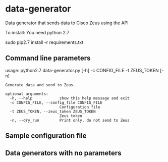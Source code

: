 # data-generator
Data generator that sends data to Cisco Zeus using the API

To install:
You need python 2.7

sudo pip2.7 install -r requirements.txt
## Command line parameters
usage: python2.7 data-generator.py [-h] -c CONFIG_FILE -t ZEUS_TOKEN [-n]
```
Generate data and send to Zeus.

optional arguments:
  -h, --help            show this help message and exit
  -c CONFIG_FILE, --config_file CONFIG_FILE
                        Configuration file
  -t ZEUS_TOKEN, --zeus_token ZEUS_TOKEN
                        Zeus token
  -n, --dry_run         Print only, do not send to Zeus
```
## Sample configuration file

## Data generators with no parameters

